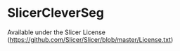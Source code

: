 # SlicerCleverSeg

Available under the Slicer License (https://github.com/Slicer/Slicer/blob/master/License.txt)  
